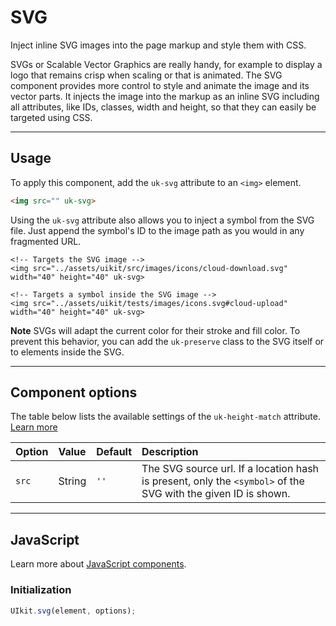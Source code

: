# SVG

<p class="uk-text-lead">Inject inline SVG images into the page markup and style them with CSS.</p>

SVGs or Scalable Vector Graphics are really handy, for example to display a logo that remains crisp when scaling or that is animated. The SVG component provides more control to style and animate the image and its vector parts. It injects the image into the markup as an inline SVG including all attributes, like IDs, classes, width and height, so that they can easily be targeted using CSS.

***

## Usage

To apply this component, add the `uk-svg` attribute to an `<img>` element.

```html
<img src="" uk-svg>
```

Using the `uk-svg` attribute also allows you to inject a symbol from the SVG file. Just append the symbol's ID to the image path as you would in any fragmented URL.

```example
<!-- Targets the SVG image -->
<img src="../assets/uikit/src/images/icons/cloud-download.svg" width="40" height="40" uk-svg>

<!-- Targets a symbol inside the SVG image -->
<img src="../assets/uikit/tests/images/icons.svg#cloud-upload" width="40" height="40" uk-svg>
```

**Note** SVGs will adapt the current color for their stroke and fill color. To prevent this behavior, you can add the `uk-preserve` class to the SVG itself or to elements inside the SVG.

***

## Component options

The table below lists the available settings of the `uk-height-match` attribute. [Learn more](javascript.md#component-configuration)

| Option  | Value  | Default | Description          |
|:--------|:-------|:--------|:---------------------|
| `src`   | String | `''`    | The SVG source url. If a location hash is present, only the `<symbol>` of the SVG with the given ID is shown. |

***

## JavaScript

Learn more about [JavaScript components](javascript.md#programmatic-use).

### Initialization

```js
UIkit.svg(element, options);
```
